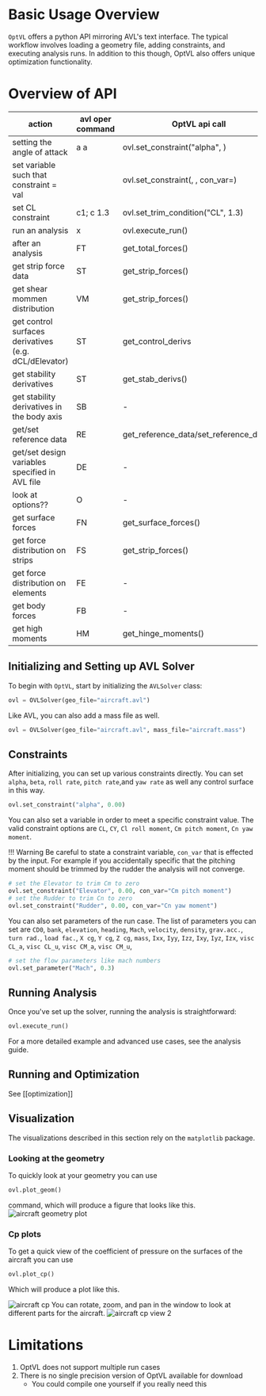 # Basic Usage Overview

`OptVL` offers a python API mirroring AVL's text interface.
The typical workflow involves loading a geometry file, adding constraints, and executing analysis runs.
In addition to this though, OptVL also offers unique optimization functionality. 


<!-- 
The commands from the oper and mode menus are available 


```
  C1  set level or banked  horizontal flight constraints
  C2  set steady pitch rate (looping) flight constraints
  M odify parameters                                    

 "#" select  run case          L ist defined run cases   
  +  add new run case          S ave run cases to file   
  -  delete  run case          F etch run cases from file
  N ame current run case       W rite forces to file     

 eX ecute run case             I nitialize variables     

  G eometry plot               T refftz Plane plot       

  ST  stability derivatives    FT  total   forces        
  SB  body-axis derivatives    FN  surface forces        
  RE  reference quantities     FS  strip   forces        
  DE  design changes           FE  element forces        
  O ptions                     FB  body forces           
                               HM  hinge moments         
                               VM  strip shear,moment    
  MRF  machine-readable format CPOM OML surface pressures
``` -->
# Overview of API
|action| avl oper command| OptVL api call|
|-----|--|--|
|setting the angle of attack|a a <angle>|ovl.set_constraint("alpha", <angle>)|
| set variable such that constraint = val | <variable> <constraint> <val> | ovl.set_constraint(<variable>, <val>, con_var=<constraint>) |
| set CL  constraint|  c1; c 1.3| ovl.set_trim_condition("CL", 1.3)|
| run an analysis | x | ovl.execute_run() |
| after an analysis | FT |  get_total_forces() |
| get strip force data | ST | get_strip_forces() |
| get shear mommen distribution | VM | get_strip_forces() |
| get control surfaces derivatives (e.g. dCL/dElevator)| ST | get_control_derivs |
| get stability derivatives | ST | get_stab_derivs()|
| get stability derivatives in the body axis| SB | - |
| get/set reference data | RE | get_reference_data/set_reference_data()|
| get/set  design variables specified in AVL file | DE | -|
| look at options?? | O | - |
| get surface forces | FN | get_surface_forces() |
| get force distribution on strips| FS| get_strip_forces() |
| get force distribution on elements | FE | - |
| get body forces| FB | -|
| get high moments| HM | get_hinge_moments() |



## Initializing and Setting up AVL Solver
To begin with `OptVL`, start by initializing the `AVLSolver` class:

```python
ovl = OVLSolver(geo_file="aircraft.avl")
```

Like AVL, you can also add a mass file as well. 

```python
ovl = OVLSolver(geo_file="aircraft.avl", mass_file="aircraft.mass")
```



## Constraints
After initializing, you can set up various constraints directly.
You can set `alpha`, `beta`, `roll rate`, `pitch rate`,and `yaw rate` as well any control surface in this way. 

```python
ovl.set_constraint("alpha", 0.00)
```

You can also set a variable in order to meet a specific constraint value. 
The valid constraint options are `CL`, `CY`, `Cl roll moment`, `Cm pitch moment`, `Cn yaw moment`.

!!! Warning
  Be careful to state a constraint variable, `con_var` that is effected by the input. For example if you accidentally specific that the pitching moment should be trimmed by the rudder the analysis will not converge. 

```python
# set the Elevator to trim Cm to zero
ovl.set_constraint("Elevator", 0.00, con_var="Cm pitch moment")
# set the Rudder to trim Cn to zero
ovl.set_constraint("Rudder", 0.00, con_var="Cn yaw moment")
```

You can also set parameters of the run case. 
The list of parameters you can set are `CD0`, `bank`, `elevation`, `heading`, `Mach`, `velocity`, `density`, `grav.acc.`, `turn rad.`, `load fac.`, `X cg`, `Y cg`, `Z cg`, `mass`, `Ixx`, `Iyy`, `Izz`, `Ixy`, `Iyz`, `Izx`, `visc CL_a`, `visc CL_u`, `visc CM_a`, `visc CM_u`,
```python 
# set the flow parameters like mach numbers
ovl.set_parameter("Mach", 0.3)
```

## Running Analysis

Once you've set up the solver, running the analysis is straightforward:

```python
ovl.execute_run()
```

For a more detailed example and advanced use cases, see the analysis guide.

## Running and Optimization 
See [[optimization]]

## Visualization
The visualizations described in this section rely on the `matplotlib` package. 

### Looking at the geometry
To quickly look at your geometry you can use 
```python
ovl.plot_geom()
``` 
command, which will produce a figure that looks like this. 
![aircraft geometry plot](figures/aircraft_geom.png)


### Cp plots 
To get a quick view of the coefficient of pressure on the surfaces of the aircraft you can use 
```python
ovl.plot_cp()
```
Which will produce a plot like this. 

![aircraft cp](figures/aircraft_cp.png)
You can rotate, zoom, and pan in the window to look at different parts for the aircraft.
![aircraft cp view 2](figures/aircraft_cp_view2.png)

# Limitations
1. OptVL does not support multiple run cases
2. There is no single precision version of OptVL available for download
   - You could compile one yourself if you really need this
